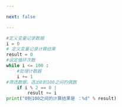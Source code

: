 ```yaml
---

next: false

---
```




<BlogInfo id="453"/>

```python
#定义变量记录数据
i = 0
# 定义变量记录计算结果
result = 0
#设定循环次数
while i <= 100 :
    #处理计数器
    i += 1
#筛选数据，选出0到100之间的偶数
    if i % 2 == 0 :
        result += i
print("0到100之间的计算结果是 ：%d" % result)
```



<ActionBox />
